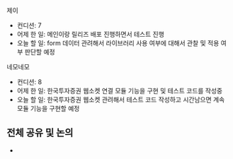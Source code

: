 
제이
- 컨디션: 7
- 어제 한 일: 메인이랑 릴리즈 배포 진행하면서 테스트 진행 
- 오늘 할 일: form 데이터 관려해서 라이브러리 사용 여부에 대해서 관찰 및 적용 여부 판단할 예정

네모네모
- 컨디션: 8
- 어제 한 일: 한국투자증권 웹소켓 연결 모듈 기능을 구현 및 테스트 코드를 작성중 
- 오늘 할 일: 한국투자증권 웹소켓 관려해서 테스트 코드 작성하고 시간남으면 계속 모듈 기능을 구현할 예정

## 전체 공유 및 논의
- 
